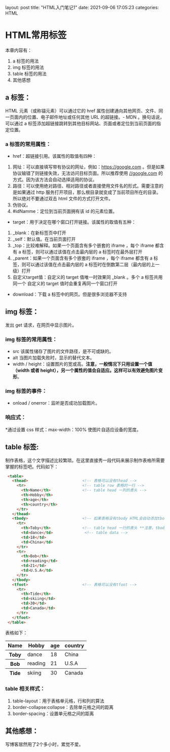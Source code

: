 layout: post
title: "HTML入门笔记1"
date: 2021-09-06 17:05:23
categories: HTML

# HTML常用标签
本章内容有：
1. a 标签的用法
2. img 标签的用法
3. table 标签的用法
4. 其他感想

## a 标签：
HTML <a> 元素（或称锚元素）可以通过它的 href 属性创建通向其他网页、文件、同一页面内的位置、电子邮件地址或任何其他 URL 的超链接。- MDN 。换句话说，可以通过 a 标签添加超链接跳转到其他目标网站、页面或者定位到当前页面的指定位置。  
### a 标签的常用属性：
  * href：超链接引用。该属性的取值有四种：
  1. 网址：可以直接填写带有协议的网址，例如：https://google.com 。但是如果协议输错了则链接失效，无法访问目标页面。所以推荐使用 [//google.com](https://google.com) 的方式。因为该方法会自动选择适用的协议。
  2. 路径：可以使用绝对路径、相对路径或者直接使用文件名的形式。需要注意的是如果通过 http 服务打开项目，那么根目录就变成了当前项目所在的目录。所以绝对不要通过双击 html 文件的方式打开文件。
  3. 伪协议。
  4. #idNamme：定位到当前页面拥有该 id 的元素位置。
  * target：用于决定在哪个窗口打开链接。该属性的取值有五种：
  1. _blank：在新标签页中打开
  2. _self：默认值。在当前页面打开
  3. _top：比较难解释。如果一个页面含有多个嵌套的 iframe ，每个 iframe 都含有 a 标签，则可以通过该值在点击最内层的 a 标签时在最外层打开
  4. _parent：如果一个页面含有多个嵌套的 iframe ，每个 iframe 都含有 a 标签，则可以通过该值在点击最内层的 a 标签时在倒数第二层（最内层的上一级）打开
  5. 自定义target值：自定义的 target 值唯一时效果同 _blank 。多个 a 标签共用同一个 自定义的 target 值时会重复再同一个窗口打开
  * download：下载 a 标签中的网页。但是很多浏览器不支持
  
## img 标签：
发出 get 请求，在网页中显示图片。
### img 标签的常用属性：
  * src 该属性储存了图片的文件路径，是不可或缺的。
  * alt 当图片加载失败时，显示的替代文本。
  * width / height：设置图片的宽或高。**注意，一般情况下只用设置一个值（width 或者 height），另一个属性的值会自适应。这样可以有效避免图片变形**。  
### img 标签的事件：
  * onload / onerror：监听是否成功加载图片。  
### 响应式：
  *通过设置 css 样式：max-width：100% 使图片自适应设备的宽度。
  
## table 标签:
制作表格，这个文字描述比较繁琐。在这里直接秀一段代码来展示制作表格所需要掌握的标签吧。代码如下： 
  
```HTML
 <table>
   <thead>                        <!-- 表格可以没有thead -->
     <tr>                         <!-- table row 表格的一行 -->
       <th>Name</th>              <!-- table head 一列的表头 -->
       <th>Hobby</th>
       <th>age</th>
       <th>country</th>
     </tr>
   </thead>
   <tbody>                        <!-- 如果表格没有tbody HTML会自动添加tbody标签包裹tr和td -->
     <tr>
       <th>Toby</th>              <!-- table head 一行的表头 **注意，tbody中也能用th标签，常见于有两个表头的table** -->
       <td>dance</td>              <!-- table data -->
       <td>18</td>
       <td>China</td>
     </tr>
     <tr>
       <th>Bob</th>
       <td>reading</td>
       <td>21</td>
       <td>U.S.A</td>
     </tr>
   </tbody>
   <tfoot>                        <!-- 表格可以没有tfoot -->
     <tr>
       <th>Tide</th>
       <td>skiing</td>
       <td>30</td>
       <td>Canada</td>
     </tr>
   </tfoot>
 </table>
```
表格如下：
  <table>
   <thead>
     <tr>
       <th>Name</th>
       <th>Hobby</th>
       <th>age</th>
       <th>country</th>
     </tr>
   </thead>
   <tbody>
     <tr>
       <th>Toby</th>
       <td>dance</td>
       <td>18</td>
       <td>China</td>
     </tr>
     <tr>
       <th>Bob</th>
       <td>reading</td>
       <td>21</td>
       <td>U.S.A</td>
     </tr>
   </tbody>
   <tfoot>
     <tr>
       <th>Tide</th>
       <td>skiing</td>
       <td>30</td>
       <td>Canada</td>
     </tr>
   </tfoot>
  </table> 
  
### table 相关样式：
  1. table-layout：用于表格单元格，行和列的算法
  2. border-collapse:collapse：去除单元格之间的距离
  3. border-spacing：设置单元格之间的距离
  

## 其他感想：
  写博客居然用了2个多小时，累觉不爱。
  
